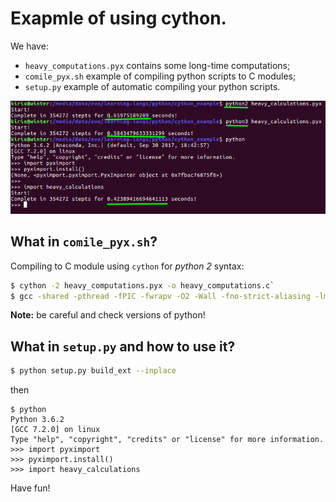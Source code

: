 # Exapmle of using cython.

We have:

* `heavy_computations.pyx` contains some long-time computations;
* `comile_pyx.sh` example of compiling python scripts to C modules;
* `setup.py` example of automatic compiling your python scripts.

![execution_time_gradient_desent](https://github.com/kirillin/learning-langs/raw/master/python/cython_example/compare_execution_time.png)

## What in `comile_pyx.sh`?

Compiling to C module using `cython` for <i>python 2</i> syntax:

	
```bash
$ cython -2 heavy_computations.pyx -o heavy_computations.c`
$ gcc -shared -pthread -fPIC -fwrapv -O2 -Wall -fno-strict-aliasing -lm -I/usr/include/python2.7/ -o heavy_calculations.so heavy_calculations.c
```    
    
<b>Note:</b> be careful and check versions of python!

## What in `setup.py` and how to use it?

```bash
$ python setup.py build_ext --inplace
```

then

```
$ python
Python 3.6.2
[GCC 7.2.0] on linux
Type "help", "copyright", "credits" or "license" for more information.
>>> import pyximport
>>> pyximport.install()
>>> import heavy_calculations
``` 

Have fun!
